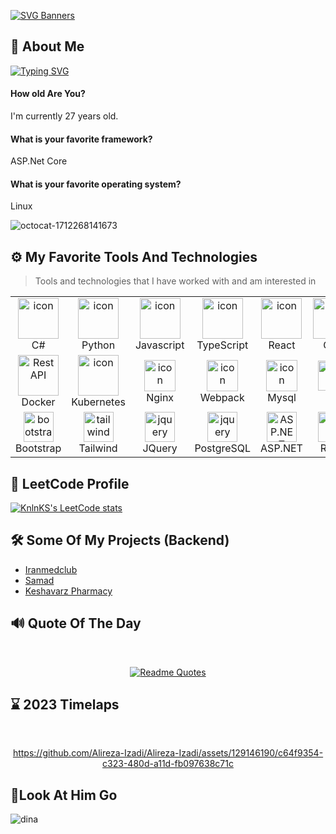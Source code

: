 
[![SVG Banners](https://svg-banners.vercel.app/api?type=origin&text1=Hi%20Visitors🤠&text2=🧑‍💻%20I%20am%20Alireza%20Izadi%20A%20Fullstack%20Developer&width=800&height=400)](https://github.com/Alireza-Izadi)
## 🚀 About Me
[![Typing SVG](https://readme-typing-svg.demolab.com?font=Bad+Script&size=40&pause=1000&background=FFFFFF00&random=false&width=800&height=80&lines=%F0%9F%91%8B+Hello+there%2C+I+am+Alireza+Izadi;%F0%9F%9B%A0%EF%B8%8F+A+Fullstack+Web+Developer+;%F0%9F%A5%BC+With+More+than+2+Years+Of+Experience;%F0%9F%93%A2+I+Can+Design+And+Develop+probably;Everything+You+Can+Imagine;%F0%9F%94%A8Tools+That+I+Use+For+Web+Development%3A;%F0%9F%94%B5+C%23+%26+ASP.Net+Core+(Backend);%F0%9F%94%B5Python+%26+Django+(Backend);%F0%9F%94%B5Javascript+or+Typescript+%26+React+(Frontend);%E2%9C%89%EF%B8%8F+Contact+Me%3A+alirezaizad%40outlook.com)](https://git.io/typing-svg)
    
#### How old Are You?

I'm currently 27 years old.

#### What is your favorite framework?
ASP.Net Core

#### What is your favorite operating system?
Linux
  

![octocat-1712268141673](https://github.com/Alireza-Izadi/Alireza-Izadi/assets/129146190/d594dce9-962b-45de-b3e8-acb9f640c90d)

## ⚙️ My Favorite Tools And Technologies 

> Tools and technologies that I have worked with and am interested in

<table>
  <tr>
    <td align="center" width="96">
        <img src="https://techstack-generator.vercel.app/csharp-icon.svg" alt="icon" width="65" height="65" />
      <br>C#
    </td>
    <td align="center" width="96">
      <a href="#macropower-tech">
        <img src="https://techstack-generator.vercel.app/python-icon.svg" alt="icon" width="65" height="65" />
      </a>
      <br>Python
    </td>
    <td align="center" width="96">
        <img src="https://techstack-generator.vercel.app/js-icon.svg" alt="icon" width="65" height="65" />
      <br>Javascript
    </td>
     <td align="center" width="96">
        <img src="https://techstack-generator.vercel.app/ts-icon.svg" alt="icon" width="65" height="65" />
      <br>TypeScript
    </td>
      <td align="center" width="96">
        <img src="https://techstack-generator.vercel.app/react-icon.svg" alt="icon" width="65" height="65" />
      <br>React
    </td>
    <td align="center" width="96">
        <img src="https://techstack-generator.vercel.app/cpp-icon.svg" alt="icon" width="65" height="65" />
      <br>C++
    </td>
       <td align="center" width="96">
        <img src="https://techstack-generator.vercel.app/django-icon.svg" alt="icon" width="65" height="65" />
      <br>Django
    </td>
       <td align="center" width="96">
        <img src="https://techstack-generator.vercel.app/github-icon.svg" width="65" height="65" alt="GitHub" />
      <br>Github
    </td>
          <td align="center" width="96">
        <img src="https://techstack-generator.vercel.app/restapi-icon.svg" width="65" height="65" alt="Rest API" />
      <br>Rest API
    </td>
  </tr>
  <tr>
      <td align="center" width="96">
        <img src="https://techstack-generator.vercel.app/docker-icon.svg" width="65" height="65" alt="Rest API" />
      <br>Docker
    </td>
     <td align="center" width="96">
        <img src="https://techstack-generator.vercel.app/kubernetes-icon.svg" alt="icon" width="65" height="65" />
      <br>Kubernetes
    </td>
    <td align="center" width="96">
        <img src="https://techstack-generator.vercel.app/nginx-icon.svg" alt="icon" width="50" height="50" />
      <br>Nginx
    </td>
     <td align="center" width="96">
        <img src="https://techstack-generator.vercel.app/webpack-icon.svg" alt="icon" width="50" height="50" />
      <br>Webpack
    </td>
    <td align="center" width="96">
        <img src="https://techstack-generator.vercel.app/mysql-icon.svg" alt="icon" width="50" height="50" />
      <br>Mysql
    </td>
     <td align="center" width="96">
        <img src="https://skillicons.dev/icons?i=git" width="48" height="48" alt="Git" />
      <br>Git
    </td>
    <td align="center"  width="96">
        <img src="https://skillicons.dev/icons?i=gitlab" width="48" height="48" alt="GitLab" />
      <br>GitLab
    </td>
    <td align="center"  width="96">
        <img src="https://skillicons.dev/icons?i=html" width="48" height="48" alt="HTML" />
      <br>HTML
    </td>
    <td align="center" width="96">
        <img src="https://skillicons.dev/icons?i=css" width="48" height="48" alt="css" />
      <br>CSS
    </td>
  </tr>
  <tr>
    <td align="center"  width="96">
        <img src="https://skillicons.dev/icons?i=bootstrap" width="48" height="48" alt="bootstrap" />
      <br>Bootstrap
    </td>
    <td align="center" width="96">
        <img src="https://skillicons.dev/icons?i=tailwind" width="48" height="48" alt="tailwind" />
      <br>Tailwind
    </td>
        <td align="center" width="96">
        <img src="https://skillicons.dev/icons?i=jquery" width="48" height="48" alt="jquery" />
      <br>JQuery
    </td>
        <td align="center" width="96">
        <img src="https://skillicons.dev/icons?i=postgres" width="48" height="48" alt="jquery" />
      <br>PostgreSQL
    </td>
            <td align="center" width="96">
        <img src="https://skillicons.dev/icons?i=dotnet" width="48" height="48" alt="ASP.NET Core" />
      <br>ASP.NET
    </td>
    <td align="center" width="96">
        <img src="https://skillicons.dev/icons?i=redis" width="48" height="48" alt="Redis" />
      <br>Redis
    </td>
        <td align="center" width="96">
        <img src="https://skillicons.dev/icons?i=postman" width="48" height="48" alt="Postman" />
      <br>Postman
    </td>
            <td align="center" width="96">
        <img src="https://skillicons.dev/icons?i=linux" width="48" height="48" alt="Linux" />
      <br>Linux
    </td>
  </tr>
</table>

## 🧠 LeetCode Profile
[![KnlnKS's LeetCode stats](https://leetcode-stats-six.vercel.app/?username=Alireza-Izadi&theme=dark)](https://github.com/Alireza-Izadi)

## 🛠️ Some Of My Projects (Backend)

 - [Iranmedclub](https://iranmedclub.com/)
 - [Samad](https://samad.tums.ac.ir/)
 - [Keshavarz Pharmacy](https://www.drkeshavarz-pharmacy.com/)
## 🔊 Quote Of The Day
<br/>
<div align="center">
  
[![Readme Quotes](https://quotes-github-readme.vercel.app/api?type=horizontal&theme=dark&border=true)](https://github.com/piyushsuthar/github-readme-quotes)
  
</div>

## ⌛ 2023 Timelaps
<br/>
<div align="center">

https://github.com/Alireza-Izadi/Alireza-Izadi/assets/129146190/c64f9354-c323-480d-a11d-fb097638c71c

</div>

## 👀Look At Him Go
![dina](https://github.com/Alireza-Izadi/Alireza-Izadi/assets/129146190/4547b215-36d7-4843-a72c-51792256bad6)

